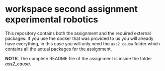 # workspace second assignment experimental robotics
This repository contains both the assignment and the required external packages. If you use the docker that was provided to us you will already have everything,
in this case you will only need the `ass2_causa` folder which contains all the actual packages for the assignment.

**NOTE:** The complete README file of the assignment is inside the folder *ass2_causa*.
